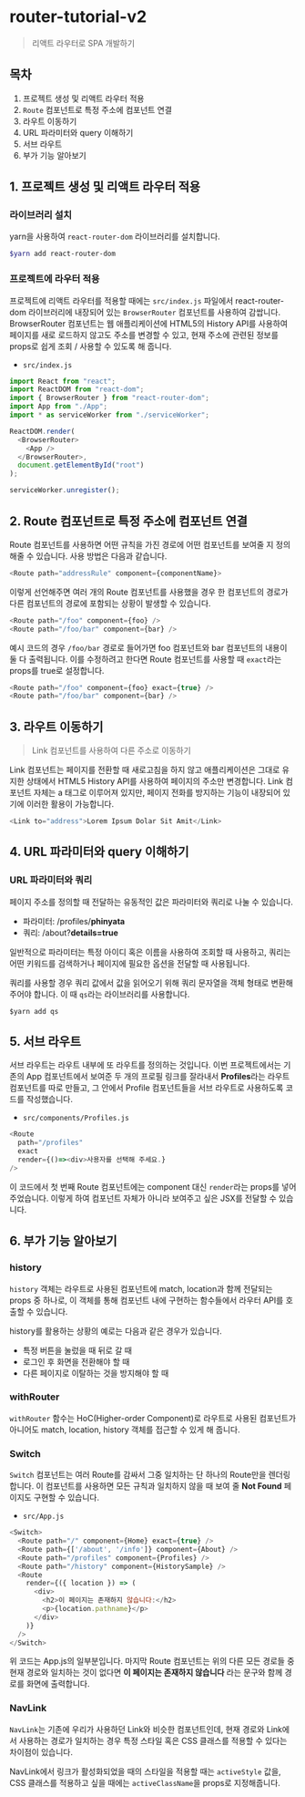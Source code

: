 # router-tutorial-v2
> 리액트 라우터로 SPA 개발하기

## 목차

1. 프로젝트 생성 및 리액트 라우터 적용
2. `Route` 컴포넌트로 특정 주소에 컴포넌트 연결
3. 라우트 이동하기
4. URL 파라미터와 query 이해하기
5. 서브 라우트
6. 부가 기능 알아보기

## 1. 프로젝트 생성 및 리액트 라우터 적용

### 라이브러리 설치

yarn을 사용하여 `react-router-dom` 라이브러리를 설치합니다.

```bash
$yarn add react-router-dom
```

### 프로젝트에 라우터 적용

프로젝트에 리액트 라우터를 적용할 때에는 `src/index.js` 파일에서 react-router-dom 라이브러리에 내장되어 있는 `BrowserRouter` 컴포넌트를 사용하여 감쌉니다. BrowserRouter 컴포넌트는 웹 애플리케이션에 HTML5의 History API를 사용하여 페이지를 새로 로드하지 않고도 주소를 변경할 수 있고, 현재 주소에 관련된 정보를 props로 쉽게 조회 / 사용할 수 있도록 해 줍니다.

- `src/index.js`
```javascript
import React from "react";
import ReactDOM from "react-dom";
import { BrowserRouter } from "react-router-dom";
import App from "./App";
import * as serviceWorker from "./serviceWorker";

ReactDOM.render(
  <BrowserRouter>
    <App />
  </BrowserRouter>,
  document.getElementById("root")
);

serviceWorker.unregister();
```

## 2. Route 컴포넌트로 특정 주소에 컴포넌트 연결

Route 컴포넌트를 사용하면 어떤 규칙을 가진 경로에 어떤 컴포넌트를 보여줄 지 정의해줄 수 있습니다. 사용 방법은 다음과 같습니다.

```javascript
<Route path="addressRule" component={componentName}>
```

이렇게 선언해주면 여러 개의 Route 컴포넌트를 사용했을 경우 한 컴포넌트의 경로가 다른 컴포넌트의 경로에 포함되는 상황이 발생할 수 있습니다.

```javascript
<Route path="/foo" component={foo} />
<Route path="/foo/bar" component={bar} />
```

예시 코드의 경우 `/foo/bar` 경로로 들어가면 foo 컴포넌트와 bar 컴포넌트의 내용이 둘 다 출력됩니다. 이를 수정하려고 한다면 Route 컴포넌트를 사용할 때 `exact`라는 props를 true로 설정합니다.

```javascript
<Route path="/foo" component={foo} exact={true} />
<Route path="/foo/bar" component={bar} />
```

## 3. 라우트 이동하기
> Link 컴포넌트를 사용하여 다른 주소로 이동하기

Link 컴포넌트는 페이지를 전환할 때 새로고침을 하지 않고 애플리케이션은 그대로 유지한 상태에서 HTML5 History API를 사용하여 페이지의 주소만 변경합니다. Link 컴포넌트 자체는 a 태그로 이루어져 있지만, 페이지 전화를 방지하는 기능이 내장되어 있기에 이러한 활용이 가능합니다.

```javascript
<Link to="address">Lorem Ipsum Dolar Sit Amit</Link>
```
## 4. URL 파라미터와 query 이해하기

### URL 파라미터와 쿼리

페이지 주소를 정의할 때 전달하는 유동적인 값은 파라미터와 쿼리로 나눌 수 있습니다.

- 파라미터: /profiles/**phinyata**
- 쿼리: /about?**details=true**

일반적으로 파라미터는 특정 아이디 혹은 이름을 사용하여 조회할 때 사용하고, 쿼리는 어떤 키워드를 검색하거나 페이지에 필요한 옵션을 전달할 때 사용됩니다.

쿼리를 사용할 경우 쿼리 값에서 값을 읽어오기 위해 쿼리 문자열을 객체 형태로 변환해주어야 합니다. 이 때 `qs`라는 라이브러리를 사용합니다.

```
$yarn add qs
```

## 5. 서브 라우트

서브 라우트는 라우트 내부에 또 라우트를 정의하는 것입니다. 이번 프로젝트에서는 기존의 App 컴포넌트에서 보여준 두 개의 프로필 링크를 잘라내서 **Profiles**라는 라우트 컴포넌트를 따로 만들고, 그 안에서 Profile 컴포넌트들을 서브 라우트로 사용하도록 코드를 작성했습니다.

- `src/components/Profiles.js`

```javascript
<Route
  path="/profiles"
  exact
  render={()=><div>사용자를 선택해 주세요.}
/>
```


이 코드에서 첫 번째 Route 컴포넌트에는 component 대신 `render`라는 props를 넣어주었습니다. 이렇게 하여 컴포넌트 자체가 아니라 보여주고 싶은 JSX를 전달할 수 있습니다.

## 6. 부가 기능 알아보기

### history
`history` 객체는 라우트로 사용된 컴포넌트에 match, location과 함께 전달되는 props 중 하나로, 이 객체를 통해 컴포넌트 내에 구현하는 함수들에서 라우터 API를 호출할 수 있습니다.

history를 활용하는 상황의 예로는 다음과 같은 경우가 있습니다.

- 특정 버튼을 눌렀을 때 뒤로 갈 때
- 로그인 후 화면을 전환해야 할 때
- 다른 페이지로 이탈하는 것을 방지해야 할 때

### withRouter

`withRouter` 함수는 HoC(Higher-order Component)로 라우트로 사용된 컴포넌트가 아니어도 match, location, history 객체를 접근할 수 있게 해 줍니다.

### Switch

`Switch` 컴포넌트는 여러 Route를 감싸서 그중 일치하는 단 하나의 Route만을 렌더링합니다. 이 컴포넌트를 사용하면 모든 규칙과 일치하지 않을 때 보여 줄 **Not Found** 페이지도 구현할 수 있습니다.

- `src/App.js`

```javascript
<Switch>
  <Route path="/" component={Home} exact={true} />
  <Route path={['/about', '/info']} component={About} />
  <Route path="/profiles" component={Profiles} />
  <Route path="/history" component={HistorySample} />
  <Route
    render={({ location }) => (
      <div>
        <h2>이 페이지는 존재하지 않습니다:</h2>
        <p>{location.pathname}</p>
      </div>
    )}
  />
</Switch>
```

위 코드는 App.js의 일부분입니다. 마지막 Route 컴포넌트는 위의 다른 모든 경로들 중 현재 경로와 일치하는 것이 없다면 **이 페이지는 존재하지 않습니다** 라는 문구와 함께 경로를 화면에 출력합니다.

### NavLink
`NavLink`는 기존에 우리가 사용하던 Link와 비슷한 컴포넌트인데, 현재 경로와 Link에서 사용하는 경로가 일치하는 경우 특정 스타일 혹은 CSS 클래스를 적용할 수 있다는 차이점이 있습니다.

NavLink에서 링크가 활성화되었을 때의 스타일을 적용할 때는 `activeStyle` 값을, CSS 클래스를 적용하고 싶을 때에는 `activeClassName`을 props로 지정해줍니다.
